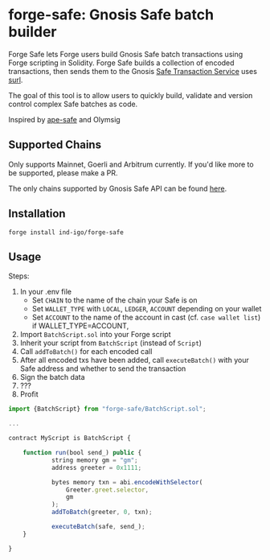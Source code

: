 # forge-safe: Gnosis Safe batch builder

Forge Safe lets Forge users build Gnosis Safe batch transactions using Forge scripting in Solidity. Forge Safe builds a collection of encoded transactions, then sends them to the Gnosis [Safe Transaction Service](https://github.com/safe-global/safe-transaction-service) uses [surl](https://github.com/memester-xyz/surl).

The goal of this tool is to allow users to quickly build, validate and version control complex Safe batches as code.

Inspired by [ape-safe](https://github.com/banteg/ape-safe) and Olymsig

## Supported Chains

Only supports Mainnet, Goerli and Arbitrum currently. If you'd like more to be supported, please make a PR.

The only chains supported by Gnosis Safe API can be found [here](https://docs.safe.global/learn/safe-core/safe-core-api/available-services#safe-transaction-service).

## Installation

```forge install ind-igo/forge-safe```

## Usage

Steps:

1. In your .env file
    - Set `CHAIN` to the name of the chain your Safe is on
    - Set `WALLET_TYPE` with `LOCAL`, `LEDGER`, `ACCOUNT` depending on your wallet
    - Set `ACCOUNT` to the name of the account in cast (cf. `case wallet list`) if WALLET_TYPE=ACCOUNT, 
2. Import `BatchScript.sol` into your Forge script
3. Inherit your script from `BatchScript` (instead of `Script`)
3. Call `addToBatch()` for each encoded call
4. After all encoded txs have been added, call `executeBatch()` with your Safe address and whether to send the transaction
5. Sign the batch data
6. ???
7. Profit

```js
import {BatchScript} from "forge-safe/BatchScript.sol";

...

contract MyScript is BatchScript {

    function run(bool send_) public {
            string memory gm = "gm";
            address greeter = 0x1111;

            bytes memory txn = abi.encodeWithSelector(
                Greeter.greet.selector,
                gm
            );
            addToBatch(greeter, 0, txn);

            executeBatch(safe, send_);
    }

}
```